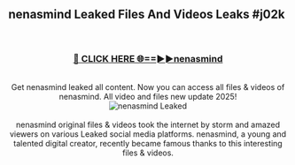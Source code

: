 ## nenasmind Leaked Files And Videos Leaks #j02k
<br>
<div align="center">
<h3><a href="https://watchclip.my.id/nenasmind" rel="nofollow">🔴 CLICK HERE 🌐==►►nenasmind</a></h3>
<br>
Get nenasmind leaked all content. Now you can access all files & videos of nenasmind. All video and files new update 2025!
<br>
<a href="https://watchclip.my.id/nenasmind" rel="nofollow" data-target="animated-image.originalLink"><img src="https://i.ibb.co.com/WyWwxjT/player-gif2.gif" alt="nenasmind Leaked" style="max-width: 100%; display: inline-block;" data-target="animated-image.originalImage"></a>
<br><br>
nenasmind original files & videos took the internet by storm and amazed viewers on various Leaked social media platforms. nenasmind, a young and talented digital creator, recently became famous thanks to this interesting files & videos.
</div>
<br>